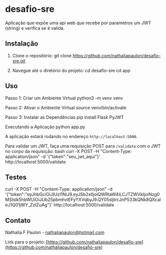# desafio-sre

Aplicação que expõe uma api web que recebe por parametros um JWT (string) e verifica se é valida.

## Instalação

1. Clone o repositório:
git clone https://github.com/nathaliapaulon/desafio-sre.git

2. Navegue até o diretório do projeto:
cd desafio-sre
cd app

## Uso

Passo 1: Criar um Ambiente Virtual
	python3 -m venv venv
	
Passo 2: Ativar o Ambiente Virtual
	source venv/bin/activate

Passo 3: Instalar as Dependências
	pip install Flask PyJWT

Executando a Aplicação
	python app.py

A aplicação estará rodando no endereço `http://localhost:5000`.

Para validar um JWT, faça uma requisição POST para `/validate` com o JWT no corpo da requisição:
bash curl -X POST -H "Content-Type: application/json" -d '{"token":"seu_jwt_aqui"}' http://localhost:5000/validate

## Testes

curl -X POST -H "Content-Type: application/json" -d '{"token":"eyJhbGciOiJIUzI1NiJ9.eyJSb2xlIjoiQWRtaW4iLCJTZWVkIjoiNzg0MSIsIk5hbWUiOiJUb25pbmhvIEFyYXVqbyJ9.QY05sIjtrcJnP533kQNk8QXcaleJ1Q01jWY_ZzIZuAg"}' http://localhost:5000/validate

## Contato

Nathalia F Paulon - nathaliapaulon@hotmail.com

Link para o projeto: [https://github.com/nathaliapaulon/desafio-sre](https://github.com/nathaliapaulon/desafio-sre)
